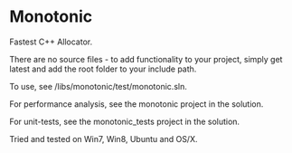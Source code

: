 Monotonic
=========

Fastest C++ Allocator.

There are no source files - to add functionality to your project, simply get latest and add the root folder to your include path.

To use, see /libs/monotonic/test/monotonic.sln.

For performance analysis, see the monotonic project in the solution. 

For unit-tests, see the monotonic_tests project in the solution.

Tried and tested on Win7, Win8, Ubuntu and OS/X.

